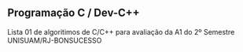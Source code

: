 ﻿## Programação C / Dev-C++
Lista 01 de algoritimos de C/C++ para avaliação da A1 do 2º Semestre UNISUAM/RJ-BONSUCESSO 
